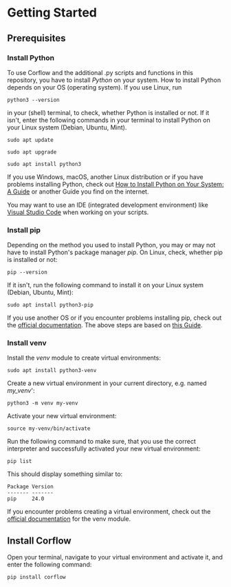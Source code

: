 # Getting Started

## Prerequisites

### Install Python

To use Corflow and the additional .py scripts and functions in this repository, you have to install _Python_ on your system. How to install Python depends on your OS (operating system). If you use Linux, run

```shell
python3 --version
```

in your (shell) terminal, to check, whether Python is installed or not. If it isn't, enter the following commands in your terminal to install Python on your Linux system (Debian, Ubuntu, Mint).

```shell
sudo apt update
```

```shell
sudo apt upgrade
```

```shell
sudo apt install python3
```

If you use Windows, macOS, another Linux distribution or if you have problems installing Python, check out [How to Install Python on Your System: A Guide](https://realpython.com/installing-python/) or another Guide you find on the internet.

You may want to use an IDE (integrated development environment) like [Visual Studio Code](https://code.visualstudio.com/) when working on your scripts.

### Install pip

Depending on the method you used to install Python, you may or may not have to install Python's package manager _pip_. On Linux, check, whether pip is installed or not:

```shell
pip --version
```

If it isn't, run the following command to install it on your Linux system (Debian, Ubuntu, Mint):

```shell
sudo apt install python3-pip
```

If you use another OS or if you encounter problems installing pip, check out the [official documentation](https://pip.pypa.io/en/stable/installation/). The above steps are based on [this Guide](https://packaging.python.org/en/latest/guides/installing-using-linux-tools/#installing-pip-setuptools-wheel-with-linux-package-managers).

### Install venv

Install the _venv_ module to create virtual environments:

```shell
sudo apt install python3-venv
```
Create a new virtual environment in your current directory, e.g. named _my\_venv_':

```shell
python3 -m venv my-venv
```

Activate your new virtual environment:

```shell
source my-venv/bin/activate
```

Run the following command to make sure, that you use the correct interpreter and successfully activated your new virtual environment:

```shell
pip list
```

This should display something similar to:

```console
Package Version
------- -------
pip     24.0
```

If you encounter problems creating a virtual environment, check out the [official documentation](https://docs.python.org/3/library/venv.html) for the venv module.

## Install Corflow

Open your terminal, navigate to your virtual environment and activate it, and enter the following command:

```shell
pip install corflow
```